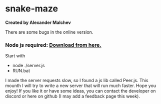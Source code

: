 # snake-maze

<b>Created by Alexander Malchev</b>
<p>There are some bugs in the online version.</p>
<h3>Node js required: <a href="https://nodejs.org/en/">Download from here.</a></h3>
<p>Start with</p>

<ul>
    <li>node ./server.js</li>
    <li>RUN.bat</li>
</ul>

<p>I made the server requests slow, so I found a js lib called Peer.js. This mounth I will try to write a new server that will run much faster. Hope you enjoy! If you like it or have some ideas, you can contact the developer on discord or here on github (I may add a feedback page this week).</p>